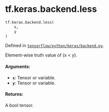 <div itemscope itemtype="http://developers.google.com/ReferenceObject">
<meta itemprop="name" content="tf.keras.backend.less" />
</div>

# tf.keras.backend.less

``` python
tf.keras.backend.less(
    x,
    y
)
```



Defined in [`tensorflow/python/keras/backend.py`](https://www.tensorflow.org/code/tensorflow/python/keras/backend.py).

Element-wise truth value of (x < y).

#### Arguments:

* <b>`x`</b>: Tensor or variable.
* <b>`y`</b>: Tensor or variable.


#### Returns:

A bool tensor.